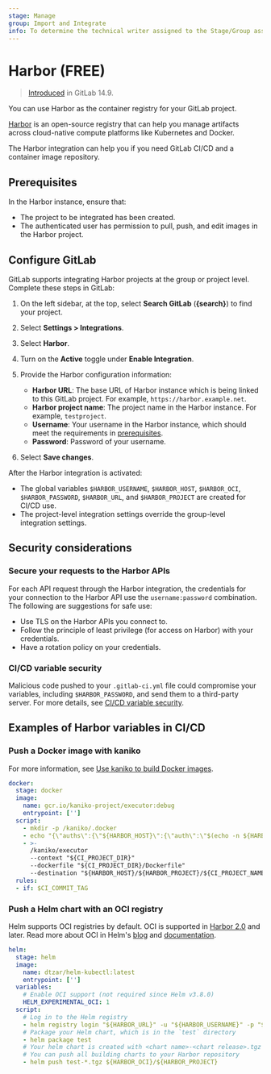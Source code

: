```yaml
---
stage: Manage
group: Import and Integrate
info: To determine the technical writer assigned to the Stage/Group associated with this page, see https://about.gitlab.com/handbook/product/ux/technical-writing/#assignments
---
```


# Harbor **(FREE)**

> [Introduced](https://gitlab.com/gitlab-org/gitlab/-/merge_requests/80999) in GitLab 14.9.

You can use Harbor as the container registry for your GitLab project.

[Harbor](https://goharbor.io/) is an open-source registry that can help you manage artifacts across cloud-native compute platforms like Kubernetes and Docker.

The Harbor integration can help you if you need GitLab CI/CD and a container image repository.

## Prerequisites

In the Harbor instance, ensure that:

- The project to be integrated has been created.
- The authenticated user has permission to pull, push, and edit images in the Harbor project.

## Configure GitLab

GitLab supports integrating Harbor projects at the group or project level. Complete these steps in GitLab:

1. On the left sidebar, at the top, select **Search GitLab** (**{search}**) to find your project.
1. Select **Settings > Integrations**.
1. Select **Harbor**.
1. Turn on the **Active** toggle under **Enable Integration**.
1. Provide the Harbor configuration information:
   - **Harbor URL**: The base URL of Harbor instance which is being linked to this GitLab project. For example, `https://harbor.example.net`.
   - **Harbor project name**: The project name in the Harbor instance. For example, `testproject`.
   - **Username**: Your username in the Harbor instance, which should meet the requirements in [prerequisites](#prerequisites).
   - **Password**: Password of your username.

1. Select **Save changes**.

After the Harbor integration is activated:

- The global variables `$HARBOR_USERNAME`, `$HARBOR_HOST`, `$HARBOR_OCI`, `$HARBOR_PASSWORD`, `$HARBOR_URL`, and `$HARBOR_PROJECT` are created for CI/CD use.
- The project-level integration settings override the group-level integration settings.

## Security considerations

### Secure your requests to the Harbor APIs

For each API request through the Harbor integration, the credentials for your connection to the Harbor API use
the `username:password` combination. The following are suggestions for safe use:

- Use TLS on the Harbor APIs you connect to.
- Follow the principle of least privilege (for access on Harbor) with your credentials.
- Have a rotation policy on your credentials.

### CI/CD variable security

Malicious code pushed to your `.gitlab-ci.yml` file could compromise your variables, including
`$HARBOR_PASSWORD`, and send them to a third-party server. For more details, see
[CI/CD variable security](../../../ci/variables/index.md#cicd-variable-security).

## Examples of Harbor variables in CI/CD

### Push a Docker image with kaniko

For more information, see [Use kaniko to build Docker images](../../../ci/docker/using_kaniko.md).

```yaml
docker:
  stage: docker
  image:
    name: gcr.io/kaniko-project/executor:debug
    entrypoint: ['']
  script:
    - mkdir -p /kaniko/.docker
    - echo "{\"auths\":{\"${HARBOR_HOST}\":{\"auth\":\"$(echo -n ${HARBOR_USERNAME}:${HARBOR_PASSWORD} | base64)\"}}}" > /kaniko/.docker/config.json
    - >-
      /kaniko/executor
      --context "${CI_PROJECT_DIR}"
      --dockerfile "${CI_PROJECT_DIR}/Dockerfile"
      --destination "${HARBOR_HOST}/${HARBOR_PROJECT}/${CI_PROJECT_NAME}:${CI_COMMIT_TAG}"
  rules:
  - if: $CI_COMMIT_TAG
```

### Push a Helm chart with an OCI registry

Helm supports OCI registries by default. OCI is supported in [Harbor 2.0](https://github.com/goharbor/harbor/releases/tag/v2.0.0) and later.
Read more about OCI in Helm's [blog](https://helm.sh/blog/storing-charts-in-oci/) and [documentation](https://helm.sh/docs/topics/registries/#enabling-oci-support).

```yaml
helm:
  stage: helm
  image:
    name: dtzar/helm-kubectl:latest
    entrypoint: ['']
  variables:
    # Enable OCI support (not required since Helm v3.8.0)
    HELM_EXPERIMENTAL_OCI: 1
  script:
    # Log in to the Helm registry
    - helm registry login "${HARBOR_URL}" -u "${HARBOR_USERNAME}" -p "${HARBOR_PASSWORD}"
    # Package your Helm chart, which is in the `test` directory
    - helm package test
    # Your helm chart is created with <chart name>-<chart release>.tgz
    # You can push all building charts to your Harbor repository
    - helm push test-*.tgz ${HARBOR_OCI}/${HARBOR_PROJECT}
```
